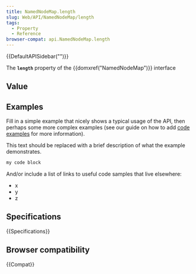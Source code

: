 ```yaml
---
title: NamedNodeMap.length
slug: Web/API/NamedNodeMap/length
tags:
  - Property
  - Reference
browser-compat: api.NamedNodeMap.length
---
```

{{DefaultAPISidebar("")}}

The **`length`** property of the {{domxref("NamedNodeMap")}} interface 

## Value



## Examples

Fill in a simple example that nicely shows a typical usage of the API, then perhaps some more complex examples (see our guide on how to add [code examples](/en-US/docs/MDN/Contribute/Structures/Code_examples) for more information).

This text should be replaced with a brief description of what the example demonstrates.

```js
my code block
```

And/or include a list of links to useful code samples that live elsewhere:

*   x
*   y
*   z

## Specifications

{{Specifications}}

## Browser compatibility

{{Compat}}



